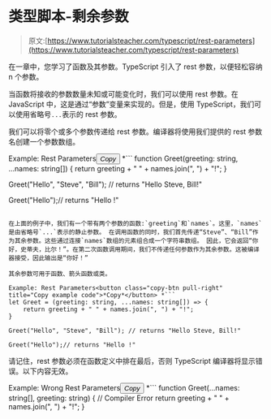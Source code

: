 # 类型脚本-剩余参数

> 原文:[https://www.tutorialsteacher.com/typescript/rest-parameters](https://www.tutorialsteacher.com/typescript/rest-parameters)

在一章中，您学习了函数及其参数。TypeScript 引入了 rest 参数，以便轻松容纳 n 个参数。

当函数将接收的参数数量未知或可能变化时，我们可以使用 rest 参数。在 JavaScript 中，这是通过“参数”变量来实现的。但是，使用 TypeScript，我们可以使用省略号`...`表示的 rest 参数。

我们可以将零个或多个参数传递给 rest 参数。编译器将使用我们提供的 rest 参数名创建一个参数数组。

Example: Rest Parameters<button class="copy-btn pull-right" title="Copy example code">*Copy*</button> *```
function Greet(greeting: string, ...names: string[]) {
    return greeting + " " + names.join(", ") + "!";
}

Greet("Hello", "Steve", "Bill"); // returns "Hello Steve, Bill!"

Greet("Hello");// returns "Hello !" 
```

在上面的例子中，我们有一个带有两个参数的函数:`greeting`和`names`。这里，`names`是由省略号`...`表示的静止参数。 在调用函数的同时，我们首先传递“Steve”、“Bill”作为其余参数。这些通过连接`names`数组的元素组合成一个字符串数组。 因此，它会返回“你好，史蒂夫，比尔！”。在第二次函数调用期间，我们不传递任何参数作为其余参数。这被编译器接受，因此输出是“你好！”

其余参数可用于函数、箭头函数或类。

Example: Rest Parameters<button class="copy-btn pull-right" title="Copy example code">*Copy*</button> *```
let Greet = (greeting: string, ...names: string[]) => {
    return greeting + " " + names.join(", ") + "!";
}

Greet("Hello", "Steve", "Bill"); // returns "Hello Steve, Bill!"

Greet("Hello");// returns "Hello !" 
```

请记住，rest 参数必须在函数定义中排在最后，否则 TypeScript 编译器将显示错误。以下内容无效。

Example: Wrong Rest Parameters<button class="copy-btn pull-right" title="Copy example code">*Copy*</button> *```
function Greet(...names: string[], greeting: string) {  // Compiler Error
    return greeting + " " + names.join(", ") + "!";
} 
```***